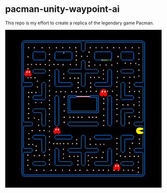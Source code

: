 # pacman-unity-waypoint-ai

This repo is my effort to create a replica of the legendary game Pacman.

![Pacman Img](/Assets/readme-assets/Pacman.PNG?raw=true "Optional Title")
